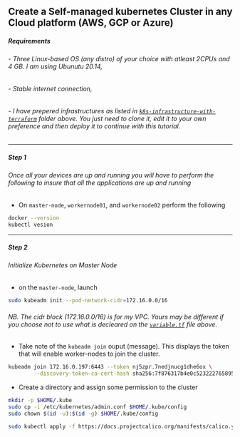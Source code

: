 ## Create a Self-managed kubernetes Cluster in any Cloud platform (AWS, GCP or Azure)

##### Requirements

###### - Three Linux-based OS (any distro) of your choice with atleast 2CPUs and 4 GB. I am using Ubunutu 20.14,
###### - Stable internet connection,
###### - I have prepered infrastructures as listed in [`k8s-infrastructure-with-terraform`](https://github.com/asongent/Create-Self-Managed-k8s-Cluster/tree/master/k8s-infrastructure-with-terraform) folder above. You just need to clone it, edit it to your own preference and then deploy it to continue with this tutorial.  

----

##### Step 1

###### Once all your devices are up and running you will have to perform the following to insure that all the applications are up and running

- On `master-node`, `workernode01`, and `workernode02` perform the following

```bash
docker --version
kubectl vesion
```
----

##### Step 2
###### Initialize Kubernetes on Master Node 

- on the `master-node`, launch

 ```bash
 sudo kubeadm init --pod-network-cidr=172.16.0.0/16
 ```
 ###### NB. The cidr block (172.16.0.0/16) is for my VPC. Yours may be different if you choose not to use what is decleared on the [`variable.tf`](https://github.com/asongent/Create-Self-Managed-k8s-Cluster/blob/master/k8s-infrastructure-with-terraform/variables.tf#L65) file above.

 - Take note of the `kubeadm join` ouput (message). This displays the token that will enable worker-nodes to join the cluster.
```bash
kubeadm join 172.16.0.197:6443 --token nj5zpr.7nedjnucg1dhe6ox \
        --discovery-token-ca-cert-hash sha256:7f876317b4e0c523222765895e4447cd88ca117deb40065b9a6d220b14d2fd7f
```
- Create a directory and assign some permission to the cluster 
```bash
mkdir -p $HOME/.kube
sudo cp -i /etc/kubernetes/admin.conf $HOME/.kube/config
sudo chown $(id -u):$(id -g) $HOME/.kube/config
```


```bash
sudo kubectl apply -f https://docs.projectcalico.org/manifests/calico.yaml
```